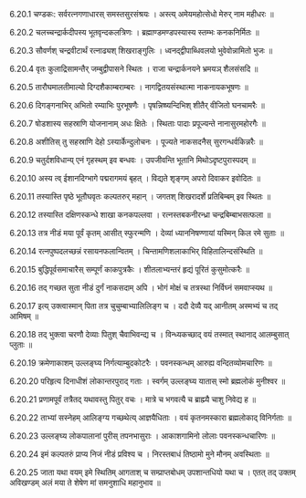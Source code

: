 6.20.1
चण्डकः:
सर्वरत्नगणाधारस् समस्तसुरसंश्रयः ।
अस्त्य् अमेयमहोत्सेधो मेरुर् नाम महीधरः ॥


6.20.2
चलच्चन्द्रार्कदीपस्य भूतवृन्दकलत्रिणः ।
ब्रह्माण्डमण्डपस्यास्य स्तम्भः कनकनिर्मितः ॥


6.20.3
सौवर्णश् चन्द्रवीटार्थं रत्नाढ्यश् शिखराङ्गुलिः ।
ध्वनद्द्वीपाब्धिवलयो भुवेवोन्नामितो भुजः ॥


6.20.4
वृतः कुलाद्रिसामन्तैर् जम्बुद्वीपासने स्थितः ।
राजा चन्द्रार्कनयने भ्रमयञ् शैलसंसदि ॥


6.20.5
तारौघमालतीमाल्यो दिग्दशैकाम्बराम्बरः ।
नागद्वितयसंस्थात्मा नाकनायकभूषणः ॥


6.20.6
दिगङ्गनाभिर् अभितो रम्याभिः पुरभूषणैः ।
पृषन्निष्ष्यन्दिभिश् शीतैर् वीजितो घनचामरैः ॥


6.20.7
षोडशास्य सहस्राणि योजनानाम् अधः क्षितेः ।
स्थिताः पादाः प्रपूज्यन्ते नानासुरमहोरगैः ॥


6.20.8
अशीतिस् तु सहस्राणि देहो ऽस्यार्केन्दुलोचनः ।
पूज्यते नाकसदनैस् सुरगन्धर्वकिन्नरैः ॥


6.20.9
चतुर्दशविधान्य् एनं गृहस्थम् इव बन्धवः ।
उपजीवन्ति भूतानि मिथोऽदृष्टपुरास्पदम् ॥


6.20.10
अस्य त्व् ईशानदिग्भागे पद्मरागमयं बृहत् ।
विद्यते शृङ्गम् अपरो दिवाकर इवोदितः ॥


6.20.11
तस्यास्ति पृष्ठे भूतौघवृतः कल्पतरुर् महान् ।
जगतश् शिखरादर्शे प्रतिबिम्बम् इव स्थितः ॥


6.20.12
तस्यास्ति दक्षिणस्कन्धे शाखा कनकपल्लवा ।
रत्नस्तबकनीरन्ध्रा चन्द्रबिम्बाभसत्फला ॥


6.20.13
तत्र नीडं मया पूर्वं कृतम् आसीत् स्फुरन्मणि ।
देव्यां ध्याननिषण्णायां यस्मिन् किल रमे सुताः ॥


6.20.14
रत्नपुष्पदलच्छन्नं रसायनफलान्वितम् ।
चिन्तामणिशलाकाभिर् विहितालिन्दसंस्थिति ॥


6.20.15
बुद्धिपूर्वसमाचारैस् सम्पूर्णं काकपुत्रकैः ।
शीतलाभ्यन्तरं हृद्यं पूरितं कुसुमोत्करैः ॥


6.20.16
तद् गच्छत सुता नीडं दुर्गं नाकसदाम् अपि ।
भोगं मोक्षं च तत्रस्था निर्विघ्नं समवाप्स्यथ ॥


6.20.17
इत्य् उक्त्वास्मान् पिता तत्र चुचुम्बाभ्यालिलिङ्ग च ।
ददौ देव्यै यद् आनीतम् अस्मभ्यं च तद् आमिषम् ॥


6.20.18
तद् भुक्त्वा चरणौ देव्याः पितुश् चैवाभिवन्द्य च ।
विन्ध्यकच्छाद् वयं तस्मात् स्थानाद् आलम्बुसात् प्लुताः ॥


6.20.19
क्रमेणाकाशम् उल्लङ्घ्य निर्गत्याम्बुदकोटरैः ।
पवनस्कन्धम् आरुह्य वन्दितव्योमचारिणः ॥


6.20.20
परिहृत्य दिनाधीशं लोकान्तरपुराद् गताः ।
स्वर्गम् उल्लङ्घ्य यातास् स्मो ब्रह्मलोकं मुनीश्वर ॥


6.20.21
प्रणामपूर्वं तत्रैतद् यथावस्तु पितुर् वचः ।
मात्रे च भगवत्यै च ब्राह्म्यै चाशु निवेद्य ह ॥


6.20.22
ताभ्यां सस्नेहम् आलिङ्ग्य गच्छथेत्य् आज्ञयैधिताः ।
वयं कृतनमस्कारा ब्रह्मलोकाद् विनिर्गताः ॥


6.20.23
उल्लङ्घ्य लोकपालानां पुरीस् तपनभासुराः ।
आकाशगामिनो लोलाः पवनस्कन्धचारिणः ॥


6.20.24
इमं कल्पतरुं प्राप्य निजं नीडं प्रविश्य च ।
निरस्तबाधं तिष्ठामो मुने मौनम् अवस्थिताः ॥


6.20.25
जाता यथा वयम् इमे स्थितिम् आगताश् च सम्प्राप्तबोधम् उपशान्तधियो यथा च ।
एतत् तद् उक्तम् अविखण्डम् अलं मया ते शेषेण मां समनुशाधि महानुभाव ॥

